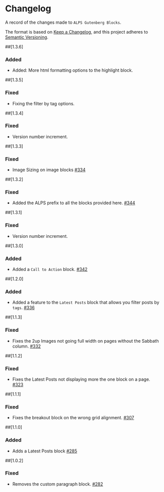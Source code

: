 # Changelog
A record of the changes made to `ALPS Gutenberg Blocks`.

The format is based on [Keep a Changelog](https://keepachangelog.com/en/1.0.0/),
and this project adheres to [Semantic Versioning](https://semver.org/spec/v2.0.0.html).

##[1.3.6]
### Added
- Added: More html formatting options to the highlight block.

##[1.3.5]
### Fixed
- Fixing the filter by tag options.

##[1.3.4]
### Fixed
- Version number increment.

##[1.3.3]
### Fixed
- Image Sizing on image blocks [#334](https://github.com/adventistchurch/alps-wordpress/issues/334)

##[1.3.2]
### Fixed
- Added the ALPS prefix to all the blocks provided here. [#344](https://github.com/adventistchurch/alps-wordpress/issues/344)

##[1.3.1]
### Fixed
- Version number increment.

##[1.3.0]
### Added
- Added a `Call to Action` block. [#342](https://github.com/adventistchurch/alps-wordpress/issues/342)

##[1.2.0]
### Added
- Added a feature to the `Latest Posts` block that allows you filter posts by `tags`. [#336](https://github.com/adventistchurch/alps-wordpress/issues/336)

##[1.1.3]
### Fixed
- Fixes the 2up Images not going full width on pages without the Sabbath column. [#332](https://github.com/adventistchurch/alps-wordpress/issues/332)


##[1.1.2]
### Fixed
- Fixes the Latest Posts not displaying more the one block on a page. [#323](https://github.com/adventistchurch/alps-wordpress/issues/323)


##[1.1.1]
### Fixed
- Fixes the breakout block on the wrong grid alignment. [#307](https://github.com/adventistchurch/alps-wordpress/issues/307)


##[1.1.0]
### Added
- Adds a Latest Posts block [#285](https://github.com/adventistchurch/alps-wordpress/issues/285)


##[1.0.2]
### Fixed
- Removes the custom paragraph block. [#282](https://github.com/adventistchurch/alps-wordpress/issues/282)
